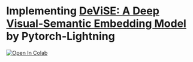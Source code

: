 # Implementing [DeViSE: A Deep Visual-Semantic Embedding Model](https://papers.nips.cc/paper/5204-devise-a-deep-visual-semantic-embedding-model.pdf) by Pytorch-Lightning

[![Open In Colab](https://colab.research.google.com/assets/colab-badge.svg)](https://colab.research.google.com/github/saeed1262/DeViSe_Lightning/blob/master/DeViSe_PL.ipynb)

